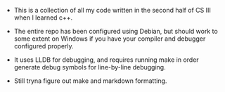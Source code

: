 - This is a collection of all my code written in the second half of CS III when I learned c++.

- The entire repo has been configured using Debian, but should work to some extent on Windows if you have your compiler and debugger configured properly.

- It uses LLDB for debugging, and requires running make in order generate debug symbols for line-by-line debugging.

- Still tryna figure out make and markdown formatting.


